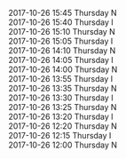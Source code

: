 2017-10-26 15:45 Thursday  N  
2017-10-26 15:40 Thursday  I  
2017-10-26 15:10 Thursday  N  
2017-10-26 15:05 Thursday  I  
2017-10-26 14:10 Thursday  N  
2017-10-26 14:05 Thursday  I  
2017-10-26 14:00 Thursday  N  
2017-10-26 13:55 Thursday  I  
2017-10-26 13:35 Thursday  N  
2017-10-26 13:30 Thursday  I  
2017-10-26 13:25 Thursday  N  
2017-10-26 13:20 Thursday  I  
2017-10-26 12:20 Thursday  N  
2017-10-26 12:15 Thursday  I  
2017-10-26 12:00 Thursday  N  

